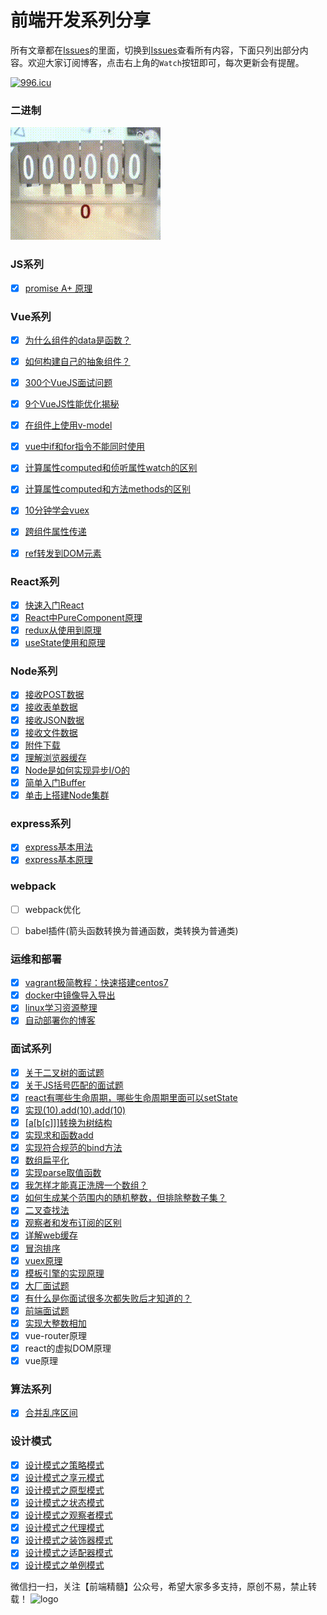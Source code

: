 # 前端开发系列分享
所有文章都在[Issues](https://github.com/wuxianqiang/blog/issues)的里面，切换到[Issues](https://github.com/wuxianqiang/blog/issues)查看所有内容，下面只列出部分内容。欢迎大家订阅博客，点击右上角的`Watch`按钮即可，每次更新会有提醒。

[![996.icu](https://img.shields.io/badge/link-996.icu-red.svg)](https://996.icu)

### 二进制
![二进制](https://github.com/wuxianqiang/blog/blob/master/twocode.gif?raw=true)

### JS系列
* [x] [promise A+ 原理](https://github.com/wuxianqiang/blog/issues/92)

### Vue系列
* [x] [为什么组件的data是函数？](https://github.com/wuxianqiang/blog/issues/120)
* [x] [如何构建自己的抽象组件？](https://github.com/wuxianqiang/blog/issues/119)
* [x] [300个VueJS面试问题](https://github.com/sudheerj/vuejs-interview-questions)
* [x] [9个VueJS性能优化揭秘](https://slides.com/akryum/vueconfus-2019#/3)
* [x] [在组件上使用v-model](https://github.com/wuxianqiang/blog/issues/127)
* [x] [vue中if和for指令不能同时使用](https://github.com/wuxianqiang/blog/issues/128)
* [x] [计算属性computed和侦听属性watch的区别](https://github.com/wuxianqiang/blog/issues/147)
* [x] [计算属性computed和方法methods的区别](https://github.com/wuxianqiang/blog/issues/146)
* [x] [10分钟学会vuex](https://github.com/wuxianqiang/blog/issues/161)
* [x] [跨组件属性传递](https://juejin.im/post/5cce7afae51d453f146bb8d5)
* [x] [ref转发到DOM元素](https://juejin.im/post/5ccee9566fb9a0321b697ca2)


### React系列
* [x] [快速入门React](https://github.com/wuxianqiang/blog/issues/159)
* [x] [React中PureComponent原理](https://github.com/wuxianqiang/blog/issues/160)
* [x] [redux从使用到原理](https://github.com/wuxianqiang/blog/issues/165)
* [x] [useState使用和原理](https://github.com/wuxianqiang/blog/issues/173)

### Node系列

* [x] [接收POST数据](https://github.com/wuxianqiang/blog/issues/122)
* [x] [接收表单数据](https://github.com/wuxianqiang/blog/issues/123)
* [x] [接收JSON数据](https://github.com/wuxianqiang/blog/issues/124)
* [x] [接收文件数据](https://github.com/wuxianqiang/blog/issues/125)
* [x] [附件下载](https://github.com/wuxianqiang/blog/issues/169)
* [x] [理解浏览器缓存](https://github.com/wuxianqiang/blog/issues/121)
* [x] [Node是如何实现异步I/O的](https://github.com/wuxianqiang/blog/issues/156)
* [x] [简单入门Buffer](https://github.com/wuxianqiang/blog/issues/167)
* [x] [单击上搭建Node集群](https://github.com/wuxianqiang/blog/issues/175)

### express系列
* [x] [express基本用法](https://github.com/wuxianqiang/blog/issues/171)
* [x] [express基本原理](https://github.com/wuxianqiang/blog/issues/172)

### webpack

* [ ] webpack优化
* [ ] babel插件(箭头函数转换为普通函数，类转换为普通类)


### 运维和部署
* [x] [vagrant极简教程：快速搭建centos7](https://www.cnblogs.com/wuxianqiang/p/10615201.html)
* [x] [docker中镜像导入导出](https://github.com/wuxianqiang/blog/issues/139)
* [x] [linux学习资源整理](https://github.com/jaywcjlove/linux-command#linux%E5%AD%A6%E4%B9%A0%E8%B5%84%E6%BA%90%E6%95%B4%E7%90%86)
* [x] [自动部署你的博客](https://mp.weixin.qq.com/s/3vZWMdLb9SfbXq4-54crXA)

### 面试系列
* [x] [关于二叉树的面试题](https://github.com/wuxianqiang/blog/issues/254)
* [x] [关于JS括号匹配的面试题](https://juejin.im/post/5e7cb854f265da429e3890ff)
* [x] [react有哪些生命周期，哪些生命周期里面可以setState](https://github.com/wuxianqiang/blog/issues/256)
* [x] [实现(10).add(10).add(10)](https://github.com/wuxianqiang/blog/issues/255)
* [x] [[a[b[c]]]转换为树结构](https://github.com/wuxianqiang/blog/issues/253)
* [x] [实现求和函数add](https://github.com/wuxianqiang/blog/issues/252)
* [x] [实现符合规范的bind方法](https://github.com/wuxianqiang/blog/issues/251)
* [x] [数组扁平化](https://github.com/wuxianqiang/blog/issues/250)
* [x] [实现parse取值函数](https://github.com/wuxianqiang/blog/issues/249)
* [x] [我怎样才能真正洗牌一个数组？](https://github.com/wuxianqiang/blog/issues/235)
* [x] [如何生成某个范围内的随机整数，但排除整数子集？](https://github.com/wuxianqiang/blog/issues/233)
* [x] [二叉查找法](https://github.com/wuxianqiang/blog/issues/225)
* [x] [观察者和发布订阅的区别](https://github.com/wuxianqiang/blog/issues/226)
* [x] [详解web缓存](https://github.com/wuxianqiang/blog/issues/224)
* [x] [冒泡排序](https://github.com/wuxianqiang/blog/issues/221)
* [x] [vuex原理](https://github.com/wuxianqiang/blog/issues/211)
* [x] [模板引擎的实现原理](https://github.com/wuxianqiang/blog/issues/136)
* [x] [大厂面试题](https://github.com/wuxianqiang/blog/issues/106)
* [x] [有什么是你面试很多次都失败后才知道的？](https://www.zhihu.com/question/290543744/answer/595815243)
* [x] [前端面试题](http://www.100mian.com/mianshi/webqianduan/50022.html)
* [x] [实现大整数相加](https://github.com/wuxianqiang/blog/issues/257)
* [x] vue-router原理
* [x] react的虚拟DOM原理
* [x] vue原理

### 算法系列
* [x] [合并乱序区间](https://github.com/wuxianqiang/blog/issues/258)


### 设计模式

* [x] [设计模式之策略模式](http://mp.weixin.qq.com/s?__biz=MzI2ODY0ODM2Ng==&mid=2247486337&idx=1&sn=b2c6d33d7a85102321c1b3f1c687fe81&chksm=eaed2140dd9aa856db5335909f953d228e17471b93c8039d8ba7c86984e9dfb759e9e7570880&scene=21#wechat_redirect)
* [x] [设计模式之享元模式](http://mp.weixin.qq.com/s?__biz=MzI2ODY0ODM2Ng==&mid=2247486329&idx=1&sn=540128ae09d19c3dc57c1a5aae329175&chksm=eaed21b8dd9aa8ae0dfdbb1f418412d3aca00f639090e8322b4eb6dd0b4cb1978c32cdd7a377&scene=21#wechat_redirect)
* [x] [设计模式之原型模式](http://mp.weixin.qq.com/s?__biz=MzI2ODY0ODM2Ng==&mid=2247486324&idx=1&sn=d1e112aa7d6751b66f34e92e5207be7b&chksm=eaed21b5dd9aa8a34b19e63e804ddf8d5040eb0a8509a9d25b08735a0dd6e64d6c88df5ba7be&scene=21#wechat_redirect)
* [x] [设计模式之状态模式](http://mp.weixin.qq.com/s?__biz=MzI2ODY0ODM2Ng==&mid=2247486314&idx=1&sn=64bda0df48401c6fd2cb3689a1c2cb26&chksm=eaed21abdd9aa8bd68dae5212f4fe4121d607a9a9b617c5b7f60edada7a3966e7fd10b4c9b4e&scene=21#wechat_redirect)
* [x] [设计模式之观察者模式](http://mp.weixin.qq.com/s?__biz=MzI2ODY0ODM2Ng==&mid=2247486303&idx=1&sn=1d7f510658054d0a768976f491fd2f5d&chksm=eaed219edd9aa8888f7bfbf945c891eeb604ee5f352e31ff7709f05f65d9d0b075f4b8d1cdda&scene=21#wechat_redirect)
* [x] [设计模式之代理模式](http://mp.weixin.qq.com/s?__biz=MzI2ODY0ODM2Ng==&mid=2247486298&idx=1&sn=e54bacb7238ca8947975dcce60702756&chksm=eaed219bdd9aa88d50129d9e374f58cfb2489e91279f38efab9bc67a046683a368a4921edc33&scene=21#wechat_redirect)
* [x] [设计模式之装饰器模式](http://mp.weixin.qq.com/s?__biz=MzI2ODY0ODM2Ng==&mid=2247486293&idx=1&sn=7178df8c50681726d4128c04f91dd2ec&chksm=eaed2194dd9aa88248198f6a84e01b87dbdcd07c7ea5dd21519e7f427ecbafc007be04fb9083&scene=21#wechat_redirect)
* [x] [设计模式之适配器模式](http://mp.weixin.qq.com/s?__biz=MzI2ODY0ODM2Ng==&mid=2247486286&idx=1&sn=bde5374291eb9a7b8b3c18a5af9dc341&chksm=eaed218fdd9aa899b19dc231a0e4a7a69ced039420a33037eff094cd5d623b6069fb9924fb86&scene=21#wechat_redirect)
* [x] [设计模式之单例模式](http://mp.weixin.qq.com/s?__biz=MzI2ODY0ODM2Ng==&mid=2247486280&idx=1&sn=9f26b9166c924eb37ca9ef426c3722f3&chksm=eaed2189dd9aa89f0ad4ea3dade4131f3372ffa105c227d283d9a5cf19be279848c088041f4a&scene=21#wechat_redirect)

微信扫一扫，关注【前端精髓】公众号，希望大家多多支持，原创不易，禁止转载！
![logo](https://img-blog.csdnimg.cn/20190602090952566.png?x-oss-process=image/watermark,type_ZmFuZ3poZW5naGVpdGk,shadow_10,text_aHR0cHM6Ly9ibG9nLmNzZG4ubmV0L3d1X3hpYW5xaWFuZw==,size_16,color_FFFFFF,t_70)
